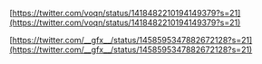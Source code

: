 
[https://twitter.com/voqn/status/1418482210194149379?s=21](https://twitter.com/voqn/status/1418482210194149379?s=21)

[https://twitter.com/__gfx__/status/1458595347882672128?s=21](https://twitter.com/__gfx__/status/1458595347882672128?s=21)
